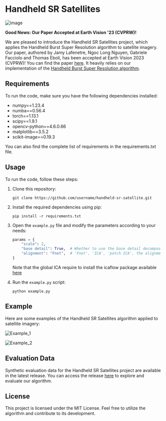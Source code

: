 # Handheld SR Satellites

![image](https://github.com/Jamy-L/handheld-sr-satellite/assets/46826148/dedf2a10-863f-4c68-8dfd-4abbc0b0f423)

**Good News: Our Paper Accepted at Earth Vision '23 (CVPRW)!**

We are pleased to introduce the Handheld SR Satellites project, which applies the Handheld Burst Super Resolution algorithm to satellite imagery. Our paper, authored by Jamy Lafenetre, Ngoc Long Nguyen, Gabriele Facciolo and Thomas Eboli, has been accepted at Earth Vision 2023 (CVPRW)! You can find the paper [here](https://openaccess.thecvf.com/content/CVPR2023W/EarthVision/papers/Lafenetre_Handheld_Burst_Super-Resolution_Meets_Multi-Exposure_Satellite_Imagery_CVPRW_2023_paper.pdf).
It heavily relies on our implementation of the [Handheld Burst Super Resolution algorithm](https://github.com/Jamy-L/Handheld-Multi-Frame-Super-Resolution).

## Requirements

To run the code, make sure you have the following dependencies installed:

- numpy==1.23.4
- numba==0.56.4
- torch==1.13.1
- scipy==1.9.1
- opencv-python==4.6.0.66
- matplotlib==3.5.2
- scikit-image==0.19.3

You can also find the complete list of requirements in the requirements.txt file.

## Usage

To run the code, follow these steps:

1. Clone this repository:

   ```
   git clone https://github.com/username/handheld-sr-satellite.git
   ```

2. Install the required dependencies using pip:

   ```
   pip install -r requirements.txt
   ```

3. Open the `example.py` file and modify the parameters according to your needs:

   ```python
   params = {
       "scale": 2,
       "base detail": True,  # Whether to use the base detail decomposition or not
       "alignment": "Fnet",  # 'Fnet', 'ICA', 'patch ICA', the alignment method
   }
   ```
   Note that the global ICA require to install the icaflow package available [here](link)

4. Run the `example.py` script:

   ```
   python example.py
   ```

## Example

Here are some examples of the Handheld SR Satellites algorithm applied to satellite imagery:

![Example_1](https://github.com/Jamy-L/handheld-sr-satellite/assets/46826148/05cdb6e0-0525-4cb4-8914-255e0a0cfffc)

![Example_2](https://github.com/Jamy-L/handheld-sr-satellite/assets/46826148/1f294439-8a59-4bb0-81d8-2ecf57a9939e)

## Evaluation Data

Synthetic evaluation data for the Handheld SR Satellites project are available in the latest release. You can access the release [here](link_to_release) to explore and evaluate our algorithm.

## License

This project is licensed under the MIT License. Feel free to utilize the algorithm and contribute to its development.
